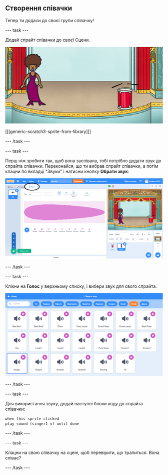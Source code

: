 ## Створення співачки

Тепер ти додаси до своєї групи співачку!

\--- task \---

Додай спрайт співачки до своєї Сцени.

![знімок екрана](images/band-singer-mic.png)

[[[generic-scratch3-sprite-from-library]]]

\--- /task \---

\--- task \---

Перш ніж зробити так, щоб вона заспівала, тобі потрібно додати звук до спрайта співачки. Переконайся, що ти вибрав спрайт співачки, а потім клацни по вкладці "Звуки" і натисни кнопку **Обрати звук**:

![знімок екрана](images/band-import-sound-annotated.png)

\--- /task \---

\--- task \---

Клікни на **Голос** у верхньому списку, і вибери звук для свого спрайта.

![знімок екрана](images/band-choose-sound.png)

\--- /task \---

\--- task \---

Для використання звуку, додай наступні блоки коду до спрайта співачки:

```blocks3
when this sprite clicked
play sound (singer1 v) until done
```

\--- /task \---

\--- task \---

Клацни на свою співачку на сцені, щоб перевірити, що трапиться. Вона співає?

\--- /task \---